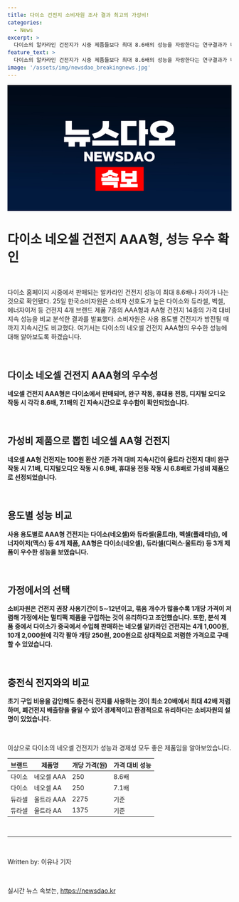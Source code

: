 ```yaml
---
title: 다이소 건전지 소비자원 조사 결과 최고의 가성비!
categories:
  - News
excerpt: >
  다이소의 알카라인 건전지가 시중 제품들보다 최대 8.6배의 성능을 자랑한다는 연구결과가 나왔다. 소비자원은 AAA 및 AA형 건전지 7종을 분석하여 다이소의 네오셀 건전지가 성능과 가격 측면에서 우수함을 확인했다. 또한, AAA형 건전지의 경우 장난감, 휴대용 전등, 디지털 오디오 작동 시 다이소의 네오셀이 다른 제품들보다 우수한 성능을 보였으며, AA형 건전지 역시 가성비 제품으로 평가되었다. 끝으로, 소비자원은 멀티팩 제품 구입을 권장하고, 충전식 전지의 경제성과 환경적 이점을 강조했다.
feature_text: >
  다이소의 알카라인 건전지가 시중 제품들보다 최대 8.6배의 성능을 자랑한다는 연구결과가 나왔다. 소비자원은 AAA 및 AA형 건전지 7종을 분석하여 다이소의 네오셀 건전지가 성능과 가격 측면에서 우수함을 확인했다. 또한, AAA형 건전지의 경우 장난감, 휴대용 전등, 디지털 오디오 작동 시 다이소의 네오셀이 다른 제품들보다 우수한 성능을 보였으며, AA형 건전지 역시 가성비 제품으로 평가되었다. 끝으로, 소비자원은 멀티팩 제품 구입을 권장하고, 충전식 전지의 경제성과 환경적 이점을 강조했다.
image: '/assets/img/newsdao_breakingnews.jpg'
---
```


<p><img src="/assets/img/newsdao_breakingnews.jpg" alt="implanttips 속보" /></p>

<h1>다이소 네오셀 건전지 AAA형, 성능 우수 확인</h1>

<p data-ke-size="size16">&nbsp;</p>

<p>다이소 홈페이지 시중에서 판매되는 알카라인 건전지 성능이 최대 8.6배나 차이가 나는 것으로 확인됐다. 25일 한국소비자원은 소비자 선호도가 높은 다이소와 듀라셀, 벡셀, 에너자이저 등 건전지 4개 브랜드 제품 7종의 AAA형과 AA형 건전지 14종의 가격 대비 지속 성능을 비교 분석한 결과를 발표했다. 소비자원은 사용 용도별 건전지가 방전될 때까지 지속시간도 비교했다. 여기서는 다이소의 네오셀 건전지 AAA형의 우수한 성능에 대해 알아보도록 하겠습니다.</p>

<p data-ke-size="size16">&nbsp;</p>

<h2 data-ke-size="size26">다이소 네오셀 건전지 AAA형의 우수성</h2>

<p data-ke-size="size16"><b>네오셀 건전지 AAA형은 다이소에서 판매되며, 완구 작동, 휴대용 전등, 디지털 오디오 작동 시 각각 8.6배, 7.1배의 긴 지속시간으로 우수함이 확인되었습니다.</b></p>

<p data-ke-size="size16">&nbsp;</p>

<h2 data-ke-size="size26">가성비 제품으로 뽑힌 네오셀 AA형 건전지</h2>

<p data-ke-size="size16"><b>네오셀 AA형 건전지는 100원 환산 기준 가격 대비 지속시간이 울트라 건전지 대비 완구 작동 시 7.1배, 디지털오디오 작동 시 6.9배, 휴대용 전등 작동 시 6.8배로 가성비 제품으로 선정되었습니다.</b></p>

<p data-ke-size="size16">&nbsp;</p>

<h2 data-ke-size="size26">용도별 성능 비교</h2>

<p data-ke-size="size16"><b>사용 용도별로 AAA형 건전지는 다이소(네오셀)와 듀라셀(울트라), 벡셀(플래티넘), 에너자이저(맥스) 등 4개 제품, AA형은 다이소(네오셀), 듀라셀(디럭스·울트라) 등 3개 제품이 우수한 성능을 보였습니다.</b></p>

<p data-ke-size="size16">&nbsp;</p>

<h2 data-ke-size="size26">가정에서의 선택</h2>

<p data-ke-size="size16"><b>소비자원은 건전지 권장 사용기간이 5∼12년이고, 묶음 개수가 많을수록 1개당 가격이 저렴해 가정에서는 멀티팩 제품을 구입하는 것이 유리하다고 조언했습니다. 또한, 분석 제품 중에서 다이소가 중국에서 수입해 판매하는 네오셀 알카라인 건전지는 4개 1,000원, 10개 2,000원에 각각 팔아 개당 250원, 200원으로 상대적으로 저렴한 가격으로 구매할 수 있었습니다.</b></p>

<p data-ke-size="size16">&nbsp;</p>

<h2 data-ke-size="size26">충전식 전지와의 비교</h2>

<p data-ke-size="size16"><b>초기 구입 비용을 감안해도 충전식 전지를 사용하는 것이 최소 20배에서 최대 42배 저렴하며, 폐건전지 배출량을 줄일 수 있어 경제적이고 환경적으로 유리하다는 소비자원의 설명이 있었습니다.</b></p>

<p data-ke-size="size16">&nbsp;</p>

<p>이상으로 다이소의 네오셀 건전지가 성능과 경제성 모두 좋은 제품임을 알아보았습니다.</p>

<table>
<thead>
<tr>
<th>브랜드</th>
<th>제품명</th>
<th>개당 가격(원)</th>
<th>가격 대비 성능</th>
</tr>
</thead>
<tbody>
<tr>
<td>다이소</td>
<td>네오셀 AAA</td>
<td>250</td>
<td>8.6배</td>
</tr>
<tr>
<td>다이소</td>
<td>네오셀 AA</td>
<td>250</td>
<td>7.1배</td>
</tr>
<tr>
<td>듀라셀</td>
<td>울트라 AAA</td>
<td>2275</td>
<td>기준</td>
</tr>
<tr>
<td>듀라셀</td>
<td>울트라 AA</td>
<td>1375</td>
<td>기준</td>
</tr>
</tbody>
</table>

<p data-ke-size="size16">&nbsp;</p>

<hr>

<p data-ke-size="size16">&nbsp;</p>

<p>Written by: 이유나 기자</p>

<p data-ke-size="size16">&nbsp;</p>
실시간 뉴스 속보는, <a href="https://newsdao.kr" rel="dofollow">https://newsdao.kr</a>


